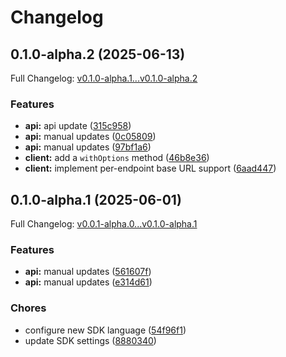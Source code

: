 # Changelog

## 0.1.0-alpha.2 (2025-06-13)

Full Changelog: [v0.1.0-alpha.1...v0.1.0-alpha.2](https://github.com/e-invoice-be/e-invoice-java/compare/v0.1.0-alpha.1...v0.1.0-alpha.2)

### Features

* **api:** api update ([315c958](https://github.com/e-invoice-be/e-invoice-java/commit/315c9588a2b527ade8df91c9d143ae16168e4c6a))
* **api:** manual updates ([0c05809](https://github.com/e-invoice-be/e-invoice-java/commit/0c0580984c881990dc8093a9e3e64cdf89b2e05c))
* **api:** manual updates ([97bf1a6](https://github.com/e-invoice-be/e-invoice-java/commit/97bf1a6778519ef3d24dc8b8c5a73dbf994c31ee))
* **client:** add a `withOptions` method ([46b8e36](https://github.com/e-invoice-be/e-invoice-java/commit/46b8e36c4613c4cae250249ded9989667d6d4904))
* **client:** implement per-endpoint base URL support ([6aad447](https://github.com/e-invoice-be/e-invoice-java/commit/6aad447f90c5079e3fd844e3724f02ed1b7acc17))

## 0.1.0-alpha.1 (2025-06-01)

Full Changelog: [v0.0.1-alpha.0...v0.1.0-alpha.1](https://github.com/e-invoice-be/e-invoice-java/compare/v0.0.1-alpha.0...v0.1.0-alpha.1)

### Features

* **api:** manual updates ([561607f](https://github.com/e-invoice-be/e-invoice-java/commit/561607f8be66ac53bd5a3b588bf02e6bef2aa5d5))
* **api:** manual updates ([e314d61](https://github.com/e-invoice-be/e-invoice-java/commit/e314d61c20b9b7f863ccb443da644de7fde82167))


### Chores

* configure new SDK language ([54f96f1](https://github.com/e-invoice-be/e-invoice-java/commit/54f96f15abd40c4b8d8275639cf9aaa1bd64f4db))
* update SDK settings ([8880340](https://github.com/e-invoice-be/e-invoice-java/commit/88803400f70e764eac64aeccf32e1e750da9a969))
